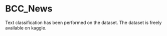 # BCC_News
Text classification has been performed on the dataset. The dataset is freely available on kaggle.
